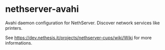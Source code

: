 nethserver-avahi
================

Avahi daemon configuration for NethServer. Discover network services like printers.


See https://dev.nethesis.it/projects/nethserver-cups/wiki/Wiki for more informations.
